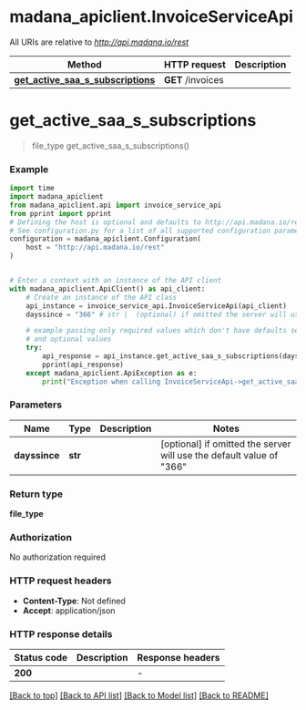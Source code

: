 # madana_apiclient.InvoiceServiceApi

All URIs are relative to *http://api.madana.io/rest*

Method | HTTP request | Description
------------- | ------------- | -------------
[**get_active_saa_s_subscriptions**](InvoiceServiceApi.md#get_active_saa_s_subscriptions) | **GET** /invoices | 


# **get_active_saa_s_subscriptions**
> file_type get_active_saa_s_subscriptions()



### Example

```python
import time
import madana_apiclient
from madana_apiclient.api import invoice_service_api
from pprint import pprint
# Defining the host is optional and defaults to http://api.madana.io/rest
# See configuration.py for a list of all supported configuration parameters.
configuration = madana_apiclient.Configuration(
    host = "http://api.madana.io/rest"
)


# Enter a context with an instance of the API client
with madana_apiclient.ApiClient() as api_client:
    # Create an instance of the API class
    api_instance = invoice_service_api.InvoiceServiceApi(api_client)
    dayssince = "366" # str |  (optional) if omitted the server will use the default value of "366"

    # example passing only required values which don't have defaults set
    # and optional values
    try:
        api_response = api_instance.get_active_saa_s_subscriptions(dayssince=dayssince)
        pprint(api_response)
    except madana_apiclient.ApiException as e:
        print("Exception when calling InvoiceServiceApi->get_active_saa_s_subscriptions: %s\n" % e)
```

### Parameters

Name | Type | Description  | Notes
------------- | ------------- | ------------- | -------------
 **dayssince** | **str**|  | [optional] if omitted the server will use the default value of "366"

### Return type

**file_type**

### Authorization

No authorization required

### HTTP request headers

 - **Content-Type**: Not defined
 - **Accept**: application/json

### HTTP response details
| Status code | Description | Response headers |
|-------------|-------------|------------------|
**200** |  |  -  |

[[Back to top]](#) [[Back to API list]](../README.md#documentation-for-api-endpoints) [[Back to Model list]](../README.md#documentation-for-models) [[Back to README]](../README.md)

